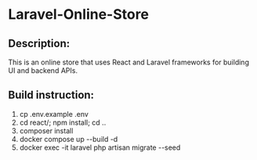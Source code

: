 # Laravel-Online-Store
## Description:
This is an online store that uses React and Laravel frameworks for building UI and backend APIs.
## Build instruction:
1. cp .env.example .env
2. cd react/; npm install; cd ..
3. composer install
4. docker compose up --build -d
5. docker exec -it laravel php artisan migrate --seed

